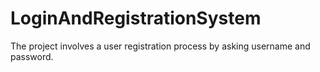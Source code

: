 # LoginAndRegistrationSystem


The project involves a user registration process by asking username and password.

